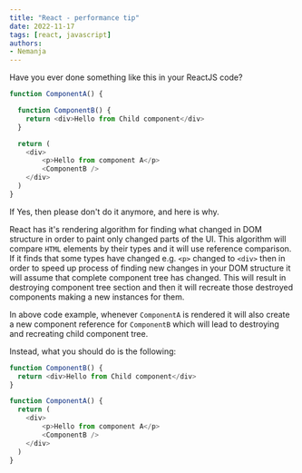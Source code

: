 ```yaml
---
title: "React - performance tip"
date: 2022-11-17
tags: [react, javascript]
authors:
- Nemanja
---
```


Have you ever done something like this in your ReactJS code?
```js
function ComponentA() {

  function ComponentB() {
    return <div>Hello from Child component</div>
  }

  return (
    <div>
        <p>Hello from component A</p>
        <ComponentB />
    </div>
  )
}
```

If Yes, then please don't do it anymore, and here is why.

React has it's rendering algorithm for finding what changed in DOM structure in order to paint only changed parts of the UI.
This algorithm will compare `HTML` elements by their types and it will
use reference comparison. If it finds that some types have changed e.g. `<p>` changed to `<div>` then
in order to speed up process of finding new changes in your DOM structure it will assume that complete
component tree has changed. This will result in destroying component tree section and then it will
recreate those destroyed components making a new instances for them.

In above code example, whenever `ComponentA` is rendered it will also create a new component reference for
`ComponentB` which will lead to destroying and recreating child component tree.

Instead, what you should do is the following:

```js
function ComponentB() {
  return <div>Hello from Child component</div>
}

function ComponentA() {
  return (
    <div>
        <p>Hello from component A</p>
        <ComponentB />
    </div>
  )
}
```